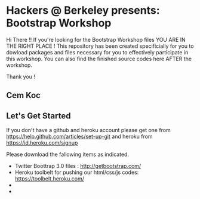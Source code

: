Hackers @ Berkeley presents: Bootstrap Workshop
==============================================
Hi There !!
If you're looking for the Bootstrap Workshop files YOU ARE IN THE RIGHT PLACE !
This repository has been created specificially for you to dowload packages and files necessary for you to effectively participate in this workshop.
You can also find the finished source codes here AFTER the workshop.

Thank you !

Cem Koc
---------------------------------------------------------------------------------------------------------------------------------------------------

Let's Get Started
-----------------
If you don't have a github and heroku account please get one from https://help.github.com/articles/set-up-git 
and heroku from https://id.heroku.com/signup

Please download the fallowing items as indicated.
- Twitter Boottrap 3.0 files : http://getbootstrap.com/
- Heroku toolbelt for pushing our html/css/js codes: https://toolbelt.heroku.com/
- 
- 
